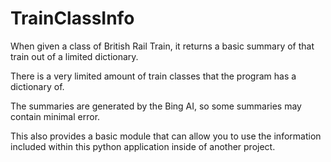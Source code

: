 # TrainClassInfo
When given a class of British Rail Train, it returns a basic summary of that train out of a limited dictionary.

There is a very limited amount of train classes that the program has a dictionary of.

The summaries are generated by the Bing AI, so some summaries may contain minimal error.


This also provides a basic module that can allow you to use the information included within this python application inside of another project.

